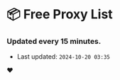 # :package: Free Proxy List
### Updated every 15 minutes.

- Last updated: `2024-10-20 03:35`

:heart:
